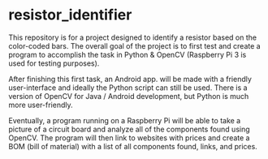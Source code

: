 # resistor_identifier

This repository is for a project designed to identify a resistor based on the color-coded bars. The overall goal of the project is to first test and create a program to accomplish the task in Python & OpenCV (Raspberry Pi 3 is used for testing purposes). 

After finishing this first task, an Android app. will be made with a friendly user-interface and ideally the Python script can still be used. There is a version of OpenCV for Java / Android development, but Python is much more user-friendly. 

Eventually, a program running on a Raspberry Pi will be able to take a picture of a circuit board and analyze all of the components found using OpenCV. The program will then link to websites with prices and create a BOM (bill of material) with a list of all components found, links, and prices.

